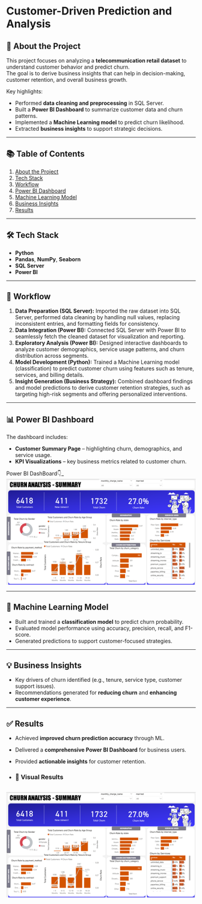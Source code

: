 # Customer-Driven Prediction and Analysis

## 📌 About the Project
This project focuses on analyzing a **telecommunication retail dataset** to understand customer behavior and predict churn.  
The goal is to derive business insights that can help in decision-making, customer retention, and overall business growth.  

Key highlights:
- Performed **data cleaning and preprocessing** in SQL Server.  
- Built a **Power BI Dashboard** to summarize customer data and churn patterns.  
- Implemented a **Machine Learning model** to predict churn likelihood.  
- Extracted **business insights** to support strategic decisions.  

---

## 📚 Table of Contents
1. [About the Project](#-about-the-project)  
2. [Tech Stack](#-tech-stack)  
3. [Workflow](#-workflow)  
4. [Power BI Dashboard](#-power-bi-dashboard)  
5. [Machine Learning Model](#-machine-learning-model)  
6. [Business Insights](#-business-insights)  
7. [Results](#-results)  

---

## 🛠 Tech Stack
- **Python**  
- **Pandas**, **NumPy**, **Seaborn**  
- **SQL Server**  
- **Power BI**  

---

## 🔄 Workflow
1. **Data Preparation (SQL Server):** Imported the raw dataset into SQL Server, performed data cleaning by handling null values, replacing inconsistent entries, and formatting fields for consistency.  
2. **Data Integration (Power BI):** Connected SQL Server with Power BI to seamlessly fetch the cleaned dataset for visualization and reporting.  
3. **Exploratory Analysis (Power BI):** Designed interactive dashboards to analyze customer demographics, service usage patterns, and churn distribution across segments.  
4. **Model Development (Python):** Trained a Machine Learning model (classification) to predict customer churn using features such as tenure, services, and billing details.  
5. **Insight Generation (Business Strategy):** Combined dashboard findings and model predictions to derive customer retention strategies, such as targeting high-risk segments and offering personalized interventions.  


---

## 📊 Power BI Dashboard
The dashboard includes:  
- **Customer Summary Page** – highlighting churn, demographics, and service usage.  
- **KPI Visualizations** – key business metrics related to customer churn.  

Power BI DashBoard👇_  
![Power BI Dashboard](https://github.com/saharanharish/Customer-Churn-Prediction/raw/1370cc6202413574de01d548664305cbb9834c9a/powerbidashboard.png)



---

## 🤖 Machine Learning Model
- Built and trained a **classification model** to predict churn probability.  
- Evaluated model performance using accuracy, precision, recall, and F1-score.  
- Generated predictions to support customer-focused strategies.  

---

## 💡 Business Insights
- Key drivers of churn identified (e.g., tenure, service type, customer support issues).  
- Recommendations generated for **reducing churn** and **enhancing customer experience**.  

---

## ✅ Results
- Achieved **improved churn prediction accuracy** through ML.  
- Delivered a **comprehensive Power BI Dashboard** for business users.  
- Provided **actionable insights** for customer retention.

- ### 📸 Visual Results
![Power BI Dashboard](https://github.com/saharanharish/Customer-Churn-Prediction/raw/1370cc6202413574de01d548664305cbb9834c9a/powerbidashboard.png)
---

